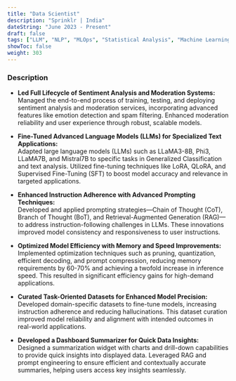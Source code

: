 ```yaml
---
title: "Data Scientist"
description: "Sprinklr | India"
dateString: "June 2023 - Present"
draft: false
tags: ["LLM", "NLP", "MLOps", "Statistical Analysis", "Machine Learning", "Deep Learning", "Backend Development", "OOP", "Data Structures", "Algorithms", "Docker", "Jenkins", "MongoDB", "GCP", "Kubernetes", "Kafka", "Python", "C++", "SQL", "HTML", "CSS", "Git", "Pandas", "NumPy", "Matplotlib", "Scikit-Learn", "TensorFlow", "PyTorch", "Bootstrap", "Power Automate", "AutoCAD", "Fusion 360", "Cloud Computing", "Data Visualization", "DevOps", "APIs", "Agile Methodologies"]
showToc: false
weight: 303
---
```


### Description

- **Led Full Lifecycle of Sentiment Analysis and Moderation Systems:**  
  Managed the end-to-end process of training, testing, and deploying sentiment analysis and moderation services, incorporating advanced features like emotion detection and spam filtering. Enhanced moderation reliability and user experience through robust, scalable models.

- **Fine-Tuned Advanced Language Models (LLMs) for Specialized Text Applications:**  
  Adapted large language models (LLMs) such as LLaMA3-8B, Phi3, LLaMA7B, and Mistral7B to specific tasks in Generalized Classification and text analysis. Utilized fine-tuning techniques like LoRA, QLoRA, and Supervised Fine-Tuning (SFT) to boost model accuracy and relevance in targeted applications.

- **Enhanced Instruction Adherence with Advanced Prompting Techniques:**  
  Developed and applied prompting strategies—Chain of Thought (CoT), Branch of Thought (BoT), and Retrieval-Augmented Generation (RAG)—to address instruction-following challenges in LLMs. These innovations improved model consistency and responsiveness to user instructions.

- **Optimized Model Efficiency with Memory and Speed Improvements:**  
  Implemented optimization techniques such as pruning, quantization, efficient decoding, and prompt compression, reducing memory requirements by 60-70% and achieving a twofold increase in inference speed. This resulted in significant efficiency gains for high-demand applications.

- **Curated Task-Oriented Datasets for Enhanced Model Precision:**  
  Developed domain-specific datasets to fine-tune models, increasing instruction adherence and reducing hallucinations. This dataset curation improved model reliability and alignment with intended outcomes in real-world applications.

- **Developed a Dashboard Summarizer for Quick Data Insights:**  
  Designed a summarization widget with charts and drill-down capabilities to provide quick insights into displayed data. Leveraged RAG and prompt engineering to ensure efficient and contextually accurate summaries, helping users access key insights seamlessly.

